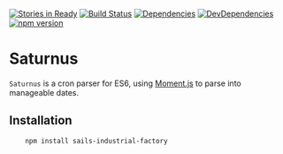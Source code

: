 [![Stories in Ready](https://badge.waffle.io/malpercio/saturnus.png?label=ready&title=Ready)](https://waffle.io/malpercio/saturnus)
[![Build Status](https://travis-ci.org/malpercio/saturnus.svg?branch=master)](https://travis-ci.org/malpercio/saturnus)
[![Dependencies](https://david-dm.org/malpercio/saturnus.svg)](https://travis-ci.org/malpercio/saturnus)
[![DevDependencies](https://david-dm.org/malpercio/saturnus/dev-status.svg)](https://david-dm.org/malpercio/saturnus)
[![npm version](https://badge.fury.io/js/saturnus.svg)](https://badge.fury.io/js/saturnus)

# Saturnus
`Saturnus` is a cron parser for ES6, using [Moment.js](https://momentjs.com/) to parse into manageable dates.

## Installation
```bash
    npm install sails-industrial-factory
```
